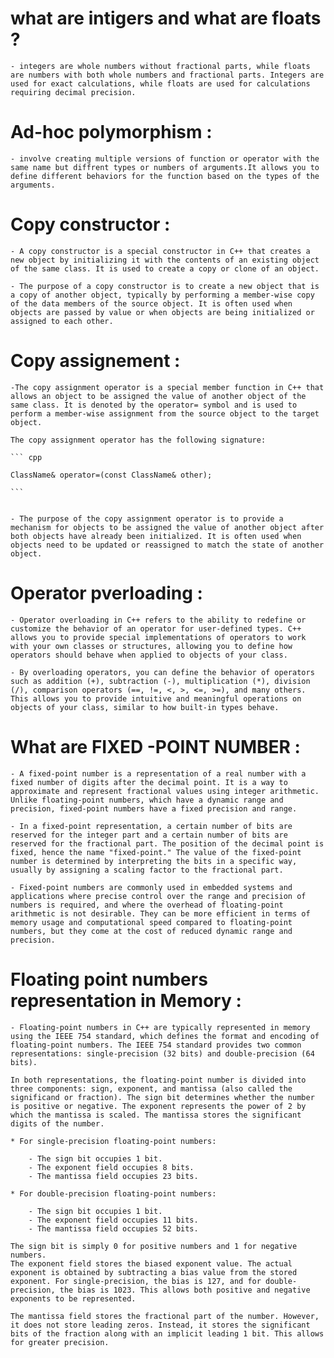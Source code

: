 # what are intigers and what are floats ?

	- integers are whole numbers without fractional parts, while floats are numbers with both whole numbers and fractional parts. Integers are used for exact calculations, while floats are used for calculations requiring decimal precision.
# Ad-hoc polymorphism :

	- involve creating multiple versions of function or operator with the same name but diffrent types or numbers of arguments.It allows you to define different behaviors for the function based on the types of the arguments.

# Copy constructor :

	- A copy constructor is a special constructor in C++ that creates a new object by initializing it with the contents of an existing object of the same class. It is used to create a copy or clone of an object.

	- The purpose of a copy constructor is to create a new object that is a copy of another object, typically by performing a member-wise copy of the data members of the source object. It is often used when objects are passed by value or when objects are being initialized or assigned to each other.

# Copy assignement :

	-The copy assignment operator is a special member function in C++ that allows an object to be assigned the value of another object of the same class. It is denoted by the operator= symbol and is used to perform a member-wise assignment from the source object to the target object.

	The copy assignment operator has the following signature:

	``` cpp
	
	ClassName& operator=(const ClassName& other);

	```


	- The purpose of the copy assignment operator is to provide a mechanism for objects to be assigned the value of another object after both objects have already been initialized. It is often used when objects need to be updated or reassigned to match the state of another object.

# Operator pverloading :

	- Operator overloading in C++ refers to the ability to redefine or customize the behavior of an operator for user-defined types. C++ allows you to provide special implementations of operators to work with your own classes or structures, allowing you to define how operators should behave when applied to objects of your class.

	- By overloading operators, you can define the behavior of operators such as addition (+), subtraction (-), multiplication (*), division (/), comparison operators (==, !=, <, >, <=, >=), and many others. This allows you to provide intuitive and meaningful operations on objects of your class, similar to how built-in types behave.

# What are FIXED -POINT NUMBER :

	- A fixed-point number is a representation of a real number with a fixed number of digits after the decimal point. It is a way to approximate and represent fractional values using integer arithmetic. Unlike floating-point numbers, which have a dynamic range and precision, fixed-point numbers have a fixed precision and range.

	- In a fixed-point representation, a certain number of bits are reserved for the integer part and a certain number of bits are reserved for the fractional part. The position of the decimal point is fixed, hence the name "fixed-point." The value of the fixed-point number is determined by interpreting the bits in a specific way, usually by assigning a scaling factor to the fractional part.

	- Fixed-point numbers are commonly used in embedded systems and applications where precise control over the range and precision of numbers is required, and where the overhead of floating-point arithmetic is not desirable. They can be more efficient in terms of memory usage and computational speed compared to floating-point numbers, but they come at the cost of reduced dynamic range and precision.

# Floating point numbers representation in Memory :

	- Floating-point numbers in C++ are typically represented in memory using the IEEE 754 standard, which defines the format and encoding of floating-point numbers. The IEEE 754 standard provides two common representations: single-precision (32 bits) and double-precision (64 bits).

	In both representations, the floating-point number is divided into three components: sign, exponent, and mantissa (also called the significand or fraction). The sign bit determines whether the number is positive or negative. The exponent represents the power of 2 by which the mantissa is scaled. The mantissa stores the significant digits of the number.

	* For single-precision floating-point numbers:

		- The sign bit occupies 1 bit.
		- The exponent field occupies 8 bits.
		- The mantissa field occupies 23 bits.
	
	* For double-precision floating-point numbers:

		- The sign bit occupies 1 bit.
		- The exponent field occupies 11 bits.
		- The mantissa field occupies 52 bits.
	
	The sign bit is simply 0 for positive numbers and 1 for negative numbers.
	The exponent field stores the biased exponent value. The actual exponent is obtained by subtracting a bias value from the stored exponent. For single-precision, the bias is 127, and for double-precision, the bias is 1023. This allows both positive and negative exponents to be represented.

	The mantissa field stores the fractional part of the number. However, it does not store leading zeros. Instead, it stores the significant bits of the fraction along with an implicit leading 1 bit. This allows for greater precision.
	